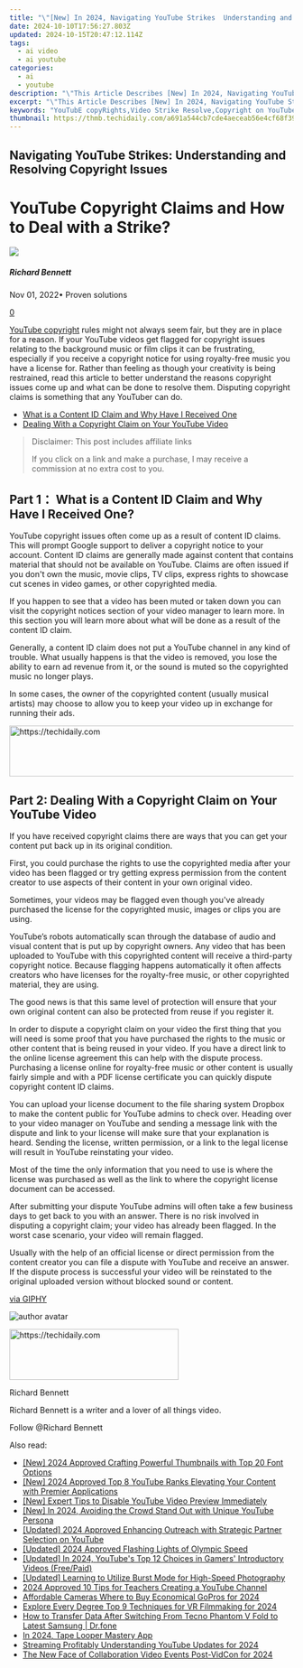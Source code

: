 ```yaml
---
title: "\"[New] In 2024, Navigating YouTube Strikes  Understanding and Resolving Copyright Issues\""
date: 2024-10-10T17:56:27.803Z
updated: 2024-10-15T20:47:12.114Z
tags:
  - ai video
  - ai youtube
categories:
  - ai
  - youtube
description: "\"This Article Describes [New] In 2024, Navigating YouTube Strikes: Understanding and Resolving Copyright Issues\""
excerpt: "\"This Article Describes [New] In 2024, Navigating YouTube Strikes: Understanding and Resolving Copyright Issues\""
keywords: "YouTubE copyRights,Video Strike Resolve,Copyright on YouTube,YouTube Compliance,Avoid Video Strikes,Content Rights Clearance,Fair Use Defense Tactics"
thumbnail: https://thmb.techidaily.com/a691a544cb7cde4aeceab56e4cf68f393a99f1feb2da71ac3ca94b7300f4d4b3.jpg
---
```


## Navigating YouTube Strikes: Understanding and Resolving Copyright Issues

# YouTube Copyright Claims and How to Deal with a Strike?

![](https://images.wondershare.com/filmora/article-images/richard-bennett.jpg)

##### Richard Bennett

 Nov 01, 2022• Proven solutions

[0](#commentsBoxSeoTemplate)

[YouTube copyright](https://tools.techidaily.com/wondershare/filmora/download/) rules might not always seem fair, but they are in place for a reason. If your YouTube videos get flagged for copyright issues relating to the background music or film clips it can be frustrating, especially if you receive a copyright notice for using royalty-free music you have a license for. Rather than feeling as though your creativity is being restrained, read this article to better understand the reasons copyright issues come up and what can be done to resolve them. Disputing copyright claims is something that any YouTuber can do.

* [What is a Content ID Claim and Why Have I Received One](#part1)
* [Dealing With a Copyright Claim on Your YouTube Video](#part2)

>  Disclaimer: This post includes affiliate links
>
>  If you click on a link and make a purchase, I may receive a commission at no extra cost to you.
>

## Part 1： What is a Content ID Claim and Why Have I Received One?

YouTube copyright issues often come up as a result of content ID claims. This will prompt Google support to deliver a copyright notice to your account. Content ID claims are generally made against content that contains material that should not be available on YouTube. Claims are often issued if you don't own the music, movie clips, TV clips, express rights to showcase cut scenes in video games, or other copyrighted media.

If you happen to see that a video has been muted or taken down you can visit the copyright notices section of your video manager to learn more. In this section you will learn more about what will be done as a result of the content ID claim.

Generally, a content ID claim does not put a YouTube channel in any kind of trouble. What usually happens is that the video is removed, you lose the ability to earn ad revenue from it, or the sound is muted so the copyrighted music no longer plays.

In some cases, the owner of the copyrighted content (usually musical artists) may choose to allow you to keep your video up in exchange for running their ads.

<!-- affiliate ads begin -->
<a href="https://ephamedtechinc.pxf.io/c/5597632/2137220/26400" target="_top" id="2137220">
  <img src="//a.impactradius-go.com/display-ad/26400-2137220" border="0" alt="https://techidaily.com" width="728" height="90"/>
</a>
<img height="0" width="0" src="https://ephamedtechinc.pxf.io/i/5597632/2137220/26400" style="position:absolute;visibility:hidden;" border="0" />
<!-- affiliate ads end -->

## Part 2: Dealing With a Copyright Claim on Your YouTube Video

If you have received copyright claims there are ways that you can get your content put back up in its original condition.

First, you could purchase the rights to use the copyrighted media after your video has been flagged or try getting express permission from the content creator to use aspects of their content in your own original video.

Sometimes, your videos may be flagged even though you've already purchased the license for the copyrighted music, images or clips you are using.

YouTube’s robots automatically scan through the database of audio and visual content that is put up by copyright owners. Any video that has been uploaded to YouTube with this copyrighted content will receive a third-party copyright notice. Because flagging happens automatically it often affects creators who have licenses for the royalty-free music, or other copyrighted material, they are using.

The good news is that this same level of protection will ensure that your own original content can also be protected from reuse if you register it.

In order to dispute a copyright claim on your video the first thing that you will need is some proof that you have purchased the rights to the music or other content that is being reused in your video. If you have a direct link to the online license agreement this can help with the dispute process. Purchasing a license online for royalty-free music or other content is usually fairly simple and with a PDF license certificate you can quickly dispute copyright content ID claims.

You can upload your license document to the file sharing system Dropbox to make the content public for YouTube admins to check over. Heading over to your video manager on YouTube and sending a message link with the dispute and link to your license will make sure that your explanation is heard. Sending the license, written permission, or a link to the legal license will result in YouTube reinstating your video.

Most of the time the only information that you need to use is where the license was purchased as well as the link to where the copyright license document can be accessed.

After submitting your dispute YouTube admins will often take a few business days to get back to you with an answer. There is no risk involved in disputing a copyright claim; your video has already been flagged. In the worst case scenario, your video will remain flagged.

Usually with the help of an official license or direct permission from the content creator you can file a dispute with YouTube and receive an answer. If the dispute process is successful your video will be reinstated to the original uploaded version without blocked sound or content.

[via GIPHY](https://giphy.com/gifs/ooc-loki-gif-hooray-jivfl42uReUz6)

![author avatar](https://images.wondershare.com/filmora/article-images/richard-bennett.jpg)

<!-- affiliate ads begin -->
<a href="https://aligracehair.sjv.io/c/5597632/1997657/19272" target="_top" id="1997657">
  <img src="//a.impactradius-go.com/display-ad/19272-1997657" border="0" alt="https://techidaily.com" width="300" height="90"/>
</a>
<img height="0" width="0" src="https://aligracehair.sjv.io/i/5597632/1997657/19272" style="position:absolute;visibility:hidden;" border="0" />
<!-- affiliate ads end -->

Richard Bennett

Richard Bennett is a writer and a lover of all things video.

Follow @Richard Bennett

<ins class="adsbygoogle"
     style="display:block"
     data-ad-format="autorelaxed"
     data-ad-client="ca-pub-7571918770474297"
     data-ad-slot="1223367746"></ins>

<ins class="adsbygoogle"
     style="display:block"
     data-ad-client="ca-pub-7571918770474297"
     data-ad-slot="8358498916"
     data-ad-format="auto"
     data-full-width-responsive="true"></ins>

<span class="atpl-alsoreadstyle">Also read:</span>
<div><ul>
<li><a href="https://youtube-lab.techidaily.com/024-approved-crafting-powerful-thumbnails-with-top-20-font-options/"><u>[New] 2024 Approved Crafting Powerful Thumbnails with Top 20 Font Options</u></a></li>
<li><a href="https://youtube-lab.techidaily.com/024-approved-top-8-youtube-ranks-elevating-your-content-with-premier-applications/"><u>[New] 2024 Approved Top 8 YouTube Ranks Elevating Your Content with Premier Applications</u></a></li>
<li><a href="https://some-knowledge.techidaily.com/new-expert-tips-to-disable-youtube-video-preview-immediately/"><u>[New] Expert Tips to Disable YouTube Video Preview Immediately</u></a></li>
<li><a href="https://facebook-video-share.techidaily.com/new-in-2024-avoiding-the-crowd-stand-out-with-unique-youtube-persona/"><u>[New] In 2024, Avoiding the Crowd Stand Out with Unique YouTube Persona</u></a></li>
<li><a href="https://youtube-lab.techidaily.com/ed-2024-approved-enhancing-outreach-with-strategic-partner-selection-on-youtube/"><u>[Updated] 2024 Approved Enhancing Outreach with Strategic Partner Selection on YouTube</u></a></li>
<li><a href="https://fox-helps.techidaily.com/updated-2024-approved-flashing-lights-of-olympic-speed/"><u>[Updated] 2024 Approved Flashing Lights of Olympic Speed</u></a></li>
<li><a href="https://youtube-lab.techidaily.com/ed-in-2024-youtubes-top-12-choices-in-gamers-introductory-videos-freepaid/"><u>[Updated] In 2024, YouTube's Top 12 Choices in Gamers' Introductory Videos (Free/Paid)</u></a></li>
<li><a href="https://extra-support.techidaily.com/updated-learning-to-utilize-burst-mode-for-high-speed-photography/"><u>[Updated] Learning to Utilize Burst Mode for High-Speed Photography</u></a></li>
<li><a href="https://youtube-sure.techidaily.com/approved-10-tips-for-teachers-creating-a-youtube-channel/"><u>2024 Approved 10 Tips for Teachers Creating a YouTube Channel</u></a></li>
<li><a href="https://extra-hints.techidaily.com/affordable-cameras-where-to-buy-economical-gopros-for-2024/"><u>Affordable Cameras Where to Buy Economical GoPros for 2024</u></a></li>
<li><a href="https://some-knowledge.techidaily.com/explore-every-degree-top-9-techniques-for-vr-filmmaking-for-2024/"><u>Explore Every Degree Top 9 Techniques for VR Filmmaking for 2024</u></a></li>
<li><a href="https://android-transfer.techidaily.com/how-to-transfer-data-after-switching-from-tecno-phantom-v-fold-to-latest-samsung-drfone-by-drfone-transfer-from-android-transfer-from-android/"><u>How to Transfer Data After Switching From Tecno Phantom V Fold to Latest Samsung | Dr.fone</u></a></li>
<li><a href="https://youtube-lab.techidaily.com/24-tape-looper-mastery-app/"><u>In 2024, Tape Looper Mastery App</u></a></li>
<li><a href="https://youtube-lab.techidaily.com/ming-profitably-understanding-youtube-updates-for-2024/"><u>Streaming Profitably Understanding YouTube Updates for 2024</u></a></li>
<li><a href="https://facebook-video-footage.techidaily.com/the-new-face-of-collaboration-video-events-post-vidcon-for-2024/"><u>The New Face of Collaboration Video Events Post-VidCon for 2024</u></a></li>
</ul></div>

